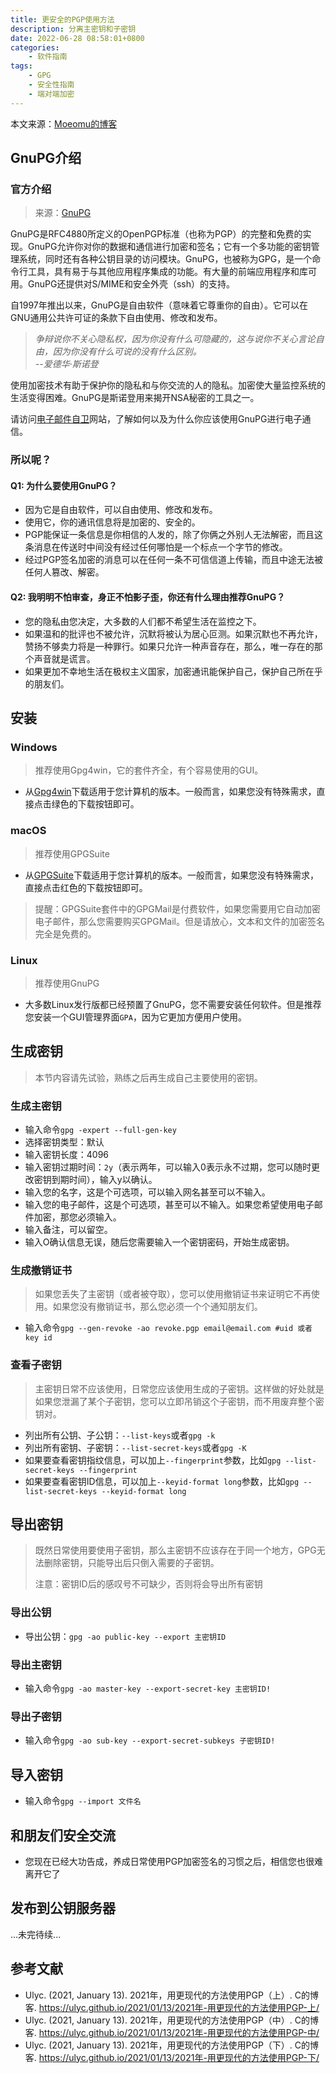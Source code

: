 ```yaml
---
title: 更安全的PGP使用方法
description: 分离主密钥和子密钥
date: 2022-06-28 08:58:01+0800
categories:
    - 软件指南
tags:
    - GPG
    - 安全性指南
    - 端对端加密
---
```


本文来源：[Moeomu的博客](/zh-cn/posts/更安全的PGP使用方法/)

## GnuPG介绍

### 官方介绍

> 来源：[GnuPG](https://www.gnupg.org/)

GnuPG是RFC4880所定义的OpenPGP标准（也称为PGP）的完整和免费的实现。GnuPG允许你对你的数据和通信进行加密和签名；它有一个多功能的密钥管理系统，同时还有各种公钥目录的访问模块。GnuPG，也被称为GPG，是一个命令行工具，具有易于与其他应用程序集成的功能。有大量的前端应用程序和库可用。GnuPG还提供对S/MIME和安全外壳（ssh）的支持。

自1997年推出以来，GnuPG是自由软件（意味着它尊重你的自由）。它可以在GNU通用公共许可证的条款下自由使用、修改和发布。

> *争辩说你不关心隐私权，因为你没有什么可隐藏的，这与说你不关心言论自由，因为你没有什么可说的没有什么区别。*  
> *--爱德华·斯诺登*

使用加密技术有助于保护你的隐私和与你交流的人的隐私。加密使大量监控系统的生活变得困难。GnuPG是斯诺登用来揭开NSA秘密的工具之一。

请访问[电子邮件自卫](https://emailselfdefense.fsf.org/en/)网站，了解如何以及为什么你应该使用GnuPG进行电子通信。

### 所以呢？

#### Q1: 为什么要使用GnuPG？

- 因为它是自由软件，可以自由使用、修改和发布。
- 使用它，你的通讯信息将是加密的、安全的。
- PGP能保证一条信息是你相信的人发的，除了你俩之外别人无法解密，而且这条消息在传送时中间没有经过任何哪怕是一个标点一个字节的修改。
- 经过PGP签名加密的消息可以在任何一条不可信信道上传输，而且中途无法被任何人篡改、解密。

#### Q2: 我明明不怕审查，身正不怕影子歪，你还有什么理由推荐GnuPG？

- 您的隐私由您决定，大多数的人们都不希望生活在监控之下。
- 如果温和的批评也不被允许，沉默将被认为居心叵测。如果沉默也不再允许，赞扬不够卖力将是一种罪行。如果只允许一种声音存在，那么，唯一存在的那个声音就是谎言。
- 如果更加不幸地生活在极权主义国家，加密通讯能保护自己，保护自己所在乎的朋友们。

## 安装

### Windows

> 推荐使用Gpg4win，它的套件齐全，有个容易使用的GUI。

- 从[Gpg4win](https://gpg4win.org/download.html)下载适用于您计算机的版本。一般而言，如果您没有特殊需求，直接点击绿色的下载按钮即可。

### macOS

> 推荐使用GPGSuite

- 从[GPGSuite](https://gpgtools.org)下载适用于您计算机的版本。一般而言，如果您没有特殊需求，直接点击红色的下载按钮即可。

> 提醒：GPGSuite套件中的GPGMail是付费软件，如果您需要用它自动加密电子邮件，那么您需要购买GPGMail。但是请放心，文本和文件的加密签名完全是免费的。

### Linux

> 推荐使用GnuPG

- 大多数Linux发行版都已经预置了GnuPG，您不需要安装任何软件。但是推荐您安装一个GUI管理界面`GPA`，因为它更加方便用户使用。

## 生成密钥

> 本节内容请先试验，熟练之后再生成自己主要使用的密钥。

### 生成主密钥

- 输入命令`gpg -expert --full-gen-key`
- 选择密钥类型：默认
- 输入密钥长度：4096
- 输入密钥过期时间：`2y`（表示两年，可以输入0表示永不过期，您可以随时更改密钥到期时间），输入y以确认。
- 输入您的名字，这是个可选项，可以输入网名甚至可以不输入。
- 输入您的电子邮件，这是个可选项，甚至可以不输入。如果您希望使用电子邮件加密，那您必须输入。
- 输入备注，可以留空。
- 输入O确认信息无误，随后您需要输入一个密钥密码，开始生成密钥。

### 生成撤销证书

> 如果您丢失了主密钥（或者被夺取），您可以使用撤销证书来证明它不再使用。如果您没有撤销证书，那么您必须一个个通知朋友们。

- 输入命令`gpg --gen-revoke -ao revoke.pgp email@email.com #uid 或者key id`

### 查看子密钥

> 主密钥日常不应该使用，日常您应该使用生成的子密钥。这样做的好处就是如果您泄漏了某个子密钥，您可以立即吊销这个子密钥，而不用废弃整个密钥对。

- 列出所有公钥、子公钥：`--list-keys`或者`gpg -k`
- 列出所有密钥、子密钥：`--list-secret-keys`或者`gpg -K`
- 如果要查看密钥指纹信息，可以加上`--fingerprint`参数，比如`gpg --list-secret-keys --fingerprint`
- 如果要查看密钥ID信息，可以加上`--keyid-format long`参数，比如`gpg --list-secret-keys --keyid-format long`

## 导出密钥

> 既然日常使用要使用子密钥，那么主密钥不应该存在于同一个地方，GPG无法删除密钥，只能导出后只倒入需要的子密钥。
>
> 注意：密钥ID后的感叹号不可缺少，否则将会导出所有密钥

### 导出公钥

- 导出公钥：`gpg -ao public-key --export 主密钥ID`

### 导出主密钥

- 输入命令`gpg -ao master-key --export-secret-key 主密钥ID!`

### 导出子密钥

- 输入命令`gpg -ao sub-key --export-secret-subkeys 子密钥ID!`

## 导入密钥

- 输入命令`gpg --import 文件名`

## 和朋友们安全交流

- 您现在已经大功告成，养成日常使用PGP加密签名的习惯之后，相信您也很难离开它了

## 发布到公钥服务器

...未完待续...

## 参考文献

- Ulyc. (2021, January 13). 2021年，用更现代的方法使用PGP（上）. C的博客. <https://ulyc.github.io/2021/01/13/2021年-用更现代的方法使用PGP-上/>
- Ulyc. (2021, January 13). 2021年，用更现代的方法使用PGP（中）. C的博客. <https://ulyc.github.io/2021/01/13/2021年-用更现代的方法使用PGP-中/>
- Ulyc. (2021, January 13). 2021年，用更现代的方法使用PGP（下）. C的博客. <https://ulyc.github.io/2021/01/13/2021年-用更现代的方法使用PGP-下/>
